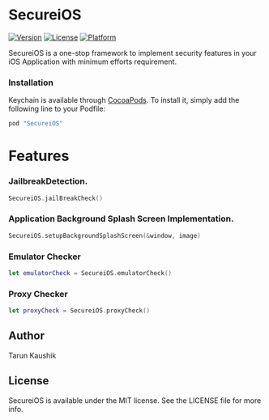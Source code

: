 # SecureiOS

[![Version](https://img.shields.io/cocoapods/v/SecureiOS.svg?style=flat)](http://cocoadocs.org/docsets/SecureiOS)
[![License](https://img.shields.io/cocoapods/l/SecureiOS.svg?style=flat)](http://cocoadocs.org/docsets/SecureiOS)
[![Platform](https://img.shields.io/cocoapods/p/SecureiOS.svg?style=flat)](http://cocoadocs.org/docsets/SecureiOS)

SecureiOS is a one-stop framework to implement security features in your iOS Application with minimum efforts requirement.


### Installation
Keychain is available through [CocoaPods](http://cocoapods.org). To install it, simply add the following line to your Podfile:

```ruby
pod "SecureiOS"
```

# Features

### JailbreakDetection.
```Swift
SecureiOS.jailBreakCheck()
```
### Application Background Splash Screen Implementation.
```Swift
SecureiOS.setupBackgroundSplashScreen(&window, image)
```
### Emulator Checker
```Swift
let emulatorCheck = SecureiOS.emulatorCheck()
```
### Proxy Checker
```Swift
let proxyCheck = SecureiOS.proxyCheck()
```

## Author

Tarun Kaushik

## License

SecureiOS is available under the MIT license. See the LICENSE file for more info.
